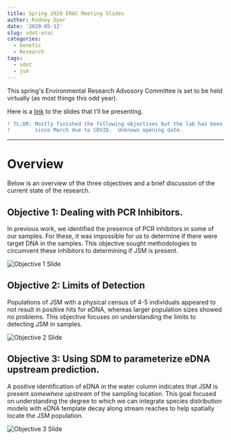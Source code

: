 ```yaml
---
title: Spring 2020 ERAC Meeting Slides
author: Rodney Dyer
date: '2020-05-12'
slug: vdot-erac
categories:
  - Genetic
  - Research
tags:
  - vdot
  - jsm
---
```


This spring's Environmental Research Advosory Committee is set to be held virtually (as most things this odd year).  

Here is a [link](https://docs.google.com/presentation/d/e/2PACX-1vRGW7wWzYIhRx8j5VXok8erI3IqQ3q8V8m9RD2wXmTLKG-bDviA8FWdlOzM7PkPPm1N1AQ5YvnZiULP/pub?start=false&loop=false&delayms=3000) to the slides that I'll be presenting.


```diff
! TL;DR: Mostly finished the following objectives but the lab has been closed 
!        since March due to COVID.  Unknown opening date.
```

---

# Overview

Below is an overview of the three objectives and a brief discussion of the current state of the research.

## Objective 1: Dealing with PCR Inhibitors.

In previous work, we identified the presence of PCR inhibitors in some of our samples.  For these, it was impossible for us to determine if there were target DNA in the samples.  This objective sought methodologies to circumvent these inhibitors to determining if JSM is present.

![Objective 1 Slide](/img/2020/05/ERAC-Obj1.png)




## Objective 2: Limits of Detection

Populations of JSM with a physical census of 4-5 individuals appeared to not result in positive hits for eDNA, whereas larger population sizes showed no problems.  This objective focuses on understanding the limits to detecting JSM in samples.

![Objective 2 Slide](/img/2020/05/ERAC-Obj2.png)




## Objective 3: Using SDM to parameterize eDNA upstream prediction.

A positive identification of eDNA in the water column indicates that JSM is present *somewhere upstream* of the sampling location.  This goal focused on understanding the degree to which we can integrate species distribution models with eDNA template decay along stream reaches to help spatially locate the JSM population.


![Objective 3 Slide](/img/2020/05/ERAC-Obj3.png)






